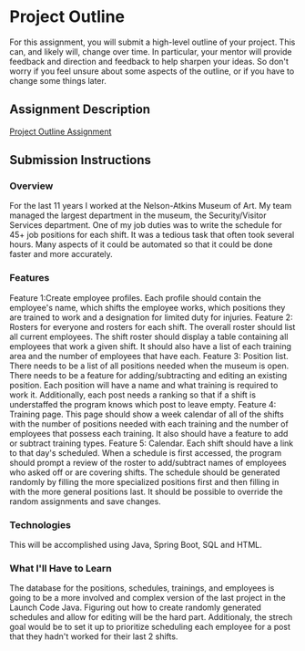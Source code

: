# Project Outline
For this assignment, you will submit a high-level outline of your project. This can, and likely will, change over time. In particular, your mentor will provide feedback and direction and feedback to help sharpen your ideas. So don't worry if you feel unsure about some aspects of the outline, or if you have to change some things later.

## Assignment Description
[Project Outline Assignment](https://education.launchcode.org/liftoff/assignments/project-outline/)

## Submission Instructions

### Overview
For the last 11 years I worked at the Nelson-Atkins Museum of Art. My team managed the largest department in the museum, the Security/Visitor Services department. One of my job duties was to write the schedule for 45+ job positions for each shift. It was a tedious task that often took several hours. Many aspects of it could be automated so that it could be done faster and more accurately. 
### Features

Feature 1:Create employee profiles. Each profile should contain the employee's name, which shifts the employee works, which positions they are trained to work and a designation for limited duty for injuries.
Feature 2: Rosters for everyone and rosters for each shift. The overall roster should list all current employees. The shift roster should display a table containing all employees that work a given shift. It should also have a list of each training area and the number of employees that have each.
Feature 3: Position list. There needs to be a list of all positions needed when the museum is open. There needs to be a feature for adding/subtracting and editing an existing position. Each position will have a name and what training is required to work it. Additionally, each post needs a ranking so that if a shift is understaffed the program knows which post to leave empty.
Feature 4: Training page. This page should show a week calendar of all of the shifts with the number of positions needed with each training and the number of employees that possess each training. It also should have a feature to add or subtract training types.
Feature 5: Calendar. Each shift should have a link to that day's scheduled. When a schedule is first accessed, the program should prompt a review of the roster to add/subtract names of employees who asked off or are covering shifts. The schedule should be generated randomly by filling the more specialized positions first and then filling in with the more general positions last. It should be possible to override the random assignments and save changes.

### Technologies
This will be accomplished using Java, Spring Boot, SQL and HTML.

### What I'll Have to Learn
The database for the positions, schedules, trainings, and employees is going to be a more involved and complex version of the last project in the Launch Code Java. Figuring out how to create randomly generated schedules and allow for editing will be the hard part. Additionaly, the strech goal would be to set it up to prioritize scheduling each employee for a post that they hadn't worked for their last 2 shifts.

